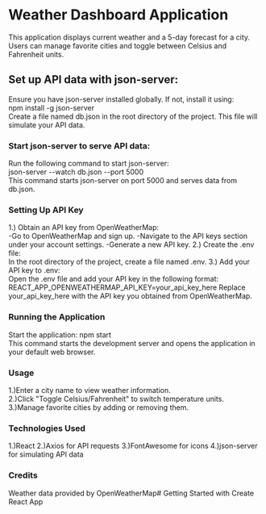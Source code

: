 # Weather Dashboard Application
This application displays current weather and a 5-day forecast for a city. Users can manage favorite cities and toggle between Celsius and Fahrenheit units.

## Set up API data with json-server:

Ensure you have json-server installed globally. If not, install it using:\
npm install -g json-server\
Create a file named db.json in the root directory of the project. This file will simulate your API data.

### Start json-server to serve API data:
Run the following command to start json-server:\
json-server --watch db.json --port 5000\
This command starts json-server on port 5000 and serves data from db.json.

### Setting Up API Key
1.) Obtain an API key from OpenWeatherMap:\
-Go to OpenWeatherMap and sign up.
-Navigate to the API keys section under your account settings.
-Generate a new API key.
2.) Create the .env file:\
  In the root directory of the project, create a file named .env.
3.) Add your API key to .env:\
   Open the .env file and add your API key in the following format:
   REACT_APP_OPENWEATHERMAP_API_KEY=your_api_key_here
   Replace your_api_key_here with the API key you obtained from OpenWeatherMap.

### Running the Application
Start the application: npm start\
This command starts the development server and opens the application in your default web browser.

### Usage
1.)Enter a city name to view weather information.\
2.)Click "Toggle Celsius/Fahrenheit" to switch temperature units.\
3.)Manage favorite cities by adding or removing them.

### Technologies Used
1.)React
2.)Axios for API requests
3.)FontAwesome for icons
4.)json-server for simulating API data

### Credits
Weather data provided by OpenWeatherMap# Getting Started with Create React App



